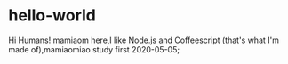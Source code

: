 # hello-world
Hi Humans!
mamiaom here,I like Node.js and Coffeescript (that's what I'm made of),mamiaomiao study first 2020-05-05;
